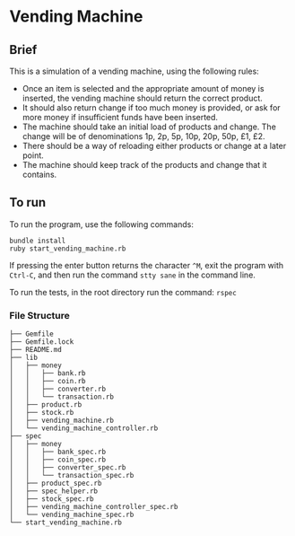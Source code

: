 # Vending Machine

## Brief

This is a simulation of a vending machine, using the following rules:
  - Once an item is selected and the appropriate amount of money is inserted, the vending machine should return the correct product.
  - It should also return change if too much money is provided, or ask for more money if insufficient funds have been inserted.
  - The machine should take an initial load of products and change. The change will be of denominations 1p, 2p, 5p, 10p, 20p, 50p, £1, £2.
  - There should be a way of reloading either products or change at a later point.
  - The machine should keep track of the products and change that it contains.

## To run

To run the program, use the following commands:
```
bundle install
ruby start_vending_machine.rb
```
If pressing the enter button returns the character `^M`, exit the program with `Ctrl-C`, and then run the command `stty sane` in the command line.

To run the tests, in the root directory run the command: `rspec`

### File Structure
```
├── Gemfile
├── Gemfile.lock
├── README.md
├── lib
│   ├── money
│   │   ├── bank.rb
│   │   ├── coin.rb
│   │   ├── converter.rb
│   │   └── transaction.rb
│   ├── product.rb
│   ├── stock.rb
│   ├── vending_machine.rb
│   └── vending_machine_controller.rb
├── spec
│   ├── money
│   │   ├── bank_spec.rb
│   │   ├── coin_spec.rb
│   │   ├── converter_spec.rb
│   │   └── transaction_spec.rb
│   ├── product_spec.rb
│   ├── spec_helper.rb
│   ├── stock_spec.rb
│   ├── vending_machine_controller_spec.rb
│   └── vending_machine_spec.rb
└── start_vending_machine.rb
```


